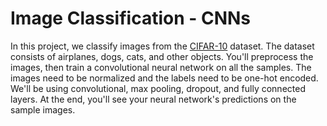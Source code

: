 # Image Classification - CNNs
In this project, we classify images from the [CIFAR-10](https://www.cs.toronto.edu/~kriz/cifar.html)  dataset. The dataset consists of airplanes, dogs, cats, and other objects. You'll preprocess the images, then train a convolutional neural network on all the samples. The images need to be normalized and the labels need to be one-hot encoded. We'll be using convolutional, max pooling, dropout, and fully connected layers. At the end, you'll see your neural network's predictions on the sample images.
